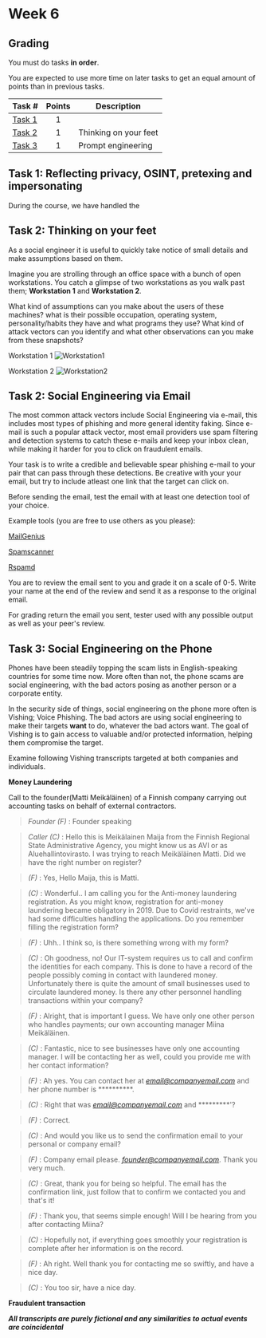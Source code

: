 # **Week 6**

## Grading

You must do tasks **in order**.

You are expected to use more time on later tasks to get an equal amount of points than in previous tasks.

Task #|Points|Description|
-----|:---:|-----------|
[Task 1](#task-1-) | 1 | 
[Task 2](#task-2-) | 1 | Thinking on your feet
[Task 3](#task-3-) | 1 | Prompt engineering


##  **Task 1:** Reflecting privacy, OSINT, pretexing and impersonating

During the course, we have handled the 

## **Task 2:** Thinking on your feet

As a social engineer it is useful to quickly take notice of small details and make assumptions based on them.

Imagine you are strolling through an office space with a bunch of open workstations. You catch a glimpse of two workstations as you walk past them; **Workstation 1** and **Workstation 2**.

What kind of assumptions can you make about the users of these machines? what is their possible occupation, operating system, personality/habits they have and what programs they use? What kind of attack vectors can you identify and what other observations can you make from these snapshots?

Workstation 1
![Workstation1](https://user-images.githubusercontent.com/44393530/186127139-94be74cd-75e4-4976-bebf-f5669fa90ae4.jpg)

Workstation 2
![Workstation2](https://user-images.githubusercontent.com/44393530/186127266-e9eea022-078a-41dc-b54f-7ef51ac5388d.jpg)

## **Task 2:** Social Engineering via Email

The most common attack vectors include Social Engineering via e-mail, this includes most types of phishing and more general identity faking. Since e-mail is such a popular attack vector, most email providers use spam filtering and detection systems to catch these e-mails and keep your inbox clean, while making it harder for you to click on fraudulent emails.

Your task is to write a credible and believable spear phishing e-mail to your pair that can pass through these detections. Be creative with your your email, but try to include atleast one link that the target can click on.

Before sending the email, test the email with at least one detection tool of your choice. 

Example tools (you are free to use others as you please): 

[MailGenius](https://www.mailgenius.com/) 

[Spamscanner](https://github.com/spamscanner/spamscanner) 

[Rspamd](https://rspamd.com/) 

You are to review the email sent to you and grade it on a scale of 0-5. Write your name at the end of the review and send it as a response to the original email.

For grading return the email you sent, tester used with any possible output as well as your peer's review.

## **Task 3:** Social Engineering on the Phone

Phones have been steadily topping the scam lists in English-speaking countries for some time now. More often than not, the phone scams are social engineering, with the bad actors posing as another person or a corporate entity. 

In the security side of things, social engineering on the phone more often is Vishing; Voice Phishing. The bad actors are using social engineering to make their targets **want** to do, whatever the bad actors want. The goal of Vishing is to gain access to valuable and/or protected information, helping them compromise the target.

Examine following Vishing transcripts targeted at both companies and individuals.

**Money Laundering** 

Call to the founder(Matti Meikäläinen) of a Finnish company carrying out accounting tasks on behalf of external contractors.

> *Founder (F)* : Founder speaking

> *Caller (C)* : Hello this is Meikälainen Maija from the Finnish Regional State Administrative Agency, you might know us as AVI or as Aluehallintovirasto. 
> I was trying to reach Meikäläinen Matti. Did we have the right number on register?

> *(F)* : Yes, Hello Maija, this is Matti.

> *(C)* : Wonderful.. I am calling you for the Anti-money laundering registration. As you might know, registration for anti-money laundering became obligatory in 2019. 
> Due to Covid restraints, we've had some difficulties handling the applications. Do you remember filling the registration form?

> *(F)* : Uhh.. I think so, is there something wrong with my form?

> *(C)* : Oh goodness, no! Our IT-system requires us to call and confirm the identities for each company. This is done to have a record of the people possibly coming in contact with laundered money. Unfortunately there is quite the amount of small businesses used to circulate laundered money. 
> Is there any other personnel handling transactions within your company?

> *(F)* : Alright, that is important I guess. We have only one other person who handles payments; our own accounting manager Miina Meikäläinen.

> *(C)* : Fantastic, nice to see businesses have only one accounting manager. I will be contacting her as well, could you provide me with her contact information? 

> *(F)* : Ah yes. You can contact her at *email@companyemail.com* and her phone number is **********.

> *(C)* : Right that was *email@companyemail.com* and *********'? 

> *(F)* : Correct.

> *(C)* : And would you like us to send the confirmation email to your personal or company email?

> *(F)* : Company email please. *founder@companyemail.com*. Thank you very much.

> *(C)* : Great, thank you for being so helpful. The email has the confirmation link, just follow that to confirm we contacted you and that's it!

> *(F)* : Thank you, that seems simple enough! Will I be hearing from you after contacting Miina?

> *(C)* : Hopefully not, if everything goes smoothly your registration is complete after her information is on the record.

> *(F)* : Ah right. Well thank you for contacting me so swiftly, and have a nice day.

> *(C)* : You too sir, have a nice day.

**Fraudulent transaction**


**_All transcripts are purely fictional and any similarities to actual events are coincidental_**